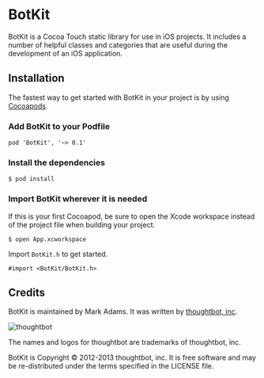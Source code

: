 # BotKit
BotKit is a Cocoa Touch static library for use in iOS projects. It includes a number of helpful classes and categories that are useful during the development of an iOS application.

## Installation

The fastest way to get started with BotKit in your project is by using [Cocoapods](https://cocoapods.org). 

### Add BotKit to your Podfile

	pod 'BotKit', '~> 0.1'
	
### Install the dependencies

	$ pod install
	
### Import BotKit wherever it is needed

If this is your first Cocoapod, be sure to open the Xcode workspace instead of the project file when building your project.

	$ open App.xcworkspace
	
Import `BotKit.h` to get started.

	#import <BotKit/BotKit.h>

## Credits  

BotKit is maintained by Mark Adams. It was written by [thoughtbot, inc](http://thoughtbot.com/community).

![thoughtbot](https://a248.e.akamai.net/camo.github.com/23e90466577ec68e58aa328113e15b756cd0c946/687474703a2f2f74686f75676874626f742e636f6d2f696d616765732f746d2f6c6f676f2e706e67)

The names and logos for thoughtbot are trademarks of thoughtbot, inc.

BotKit is Copyright © 2012-2013 thoughtbot, inc. It is free software and may be re-distributed under the terms specified in the LICENSE file.
